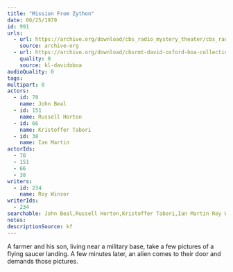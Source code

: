 ```yaml
---
title: "Mission From Zython"
date: 06/25/1979
id: 991
urls: 
  - url: https://archive.org/download/cbs_radio_mystery_theater/cbs_radio_mystery_theater-0951-1000.zip/cbs_radio_mystery_theater-0951-1000%2Fcbsrmt_0991_mission_from_zython.mp3
    source: archive-org
  - url: https://archive.org/download/cbsrmt-david-oxford-boa-collection/CBSRMT-790625-0991-Mission-from-Zython-(128-48)_WBBM-JE-{BoA}.mp3
    quality: 0
    source: kl-davidoboa
audioQuality: 0
tags: 
multipart: 0
actors:  
  - id: 70
    name: John Beal  
  - id: 151
    name: Russell Horton  
  - id: 66
    name: Kristoffer Tabori  
  - id: 38
    name: Ian Martin
actorIds:  
  - 70  
  - 151  
  - 66  
  - 38
writers:  
  - id: 234
    name: Roy Winsor
writerIds:  
  - 234
searchable: John Beal,Russell Horton,Kristoffer Tabori,Ian Martin Roy Winsor
notes: 
descriptionSource: kf
---
```

A farmer and his son, living near a military base, take a few pictures of a flying saucer landing. A few minutes later, an alien comes to their door and demands those pictures.